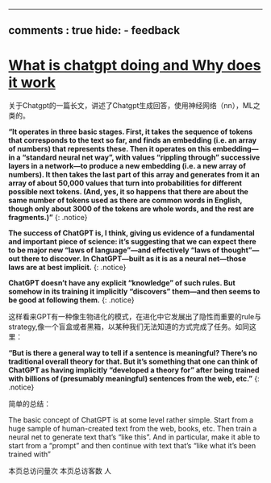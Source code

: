 <script defer src="https://vercount.one/js"></script>
---
comments : true
hide:
    - feedback
---

# [What is chatgpt doing and Why does it work](https://writings.stephenwolfram.com/2023/02/what-is-chatgpt-doing-and-why-does-it-work/)

关于Chatgpt的一篇长文，讲述了Chatgpt生成回答，使用神经网络（nn），ML之类的。

**“It operates in three basic stages. First, it takes the sequence of tokens that corresponds to the text so far, and finds an embedding (i.e. an array of numbers) that represents these. Then it operates on this embedding—in a “standard neural net way”, with values “rippling through” successive layers in a network—to produce a new embedding (i.e. a new array of numbers). It then takes the last part of this array and generates from it an array of about 50,000 values that turn into probabilities for different possible next tokens. (And, yes, it so happens that there are about the same number of tokens used as there are common words in English, though only about 3000 of the tokens are whole words, and the rest are fragments.)”**
{: .notice}

**The success of ChatGPT is, I think, giving us evidence of a fundamental and important piece of science: it’s suggesting that we can expect there to be major new “laws of language”—and effectively “laws of thought”—out there to discover. In ChatGPT—built as it is as a neural net—those laws are at best implicit.**
{: .notice}

**ChatGPT doesn’t have any explicit “knowledge” of such rules. But somehow in its training it implicitly “discovers” them—and then seems to be good at following them.**
{: .notice}

这样看来GPT有一种像生物进化的模式，在进化中它发展出了隐性而重要的rule与strategy,像一个盲盒或者黑箱，以某种我们无法知道的方式完成了任务。如同这里：

**“But is there a general way to tell if a sentence is meaningful? There’s no traditional overall theory for that. But it’s something that one can think of ChatGPT as having implicitly “developed a theory for” after being trained with billions of (presumably meaningful) sentences from the web, etc.”**
{: .notice}

简单的总结：

The basic concept of ChatGPT is at some level rather simple. Start from a huge sample of human-created text from the web, books, etc. Then train a neural net to generate text that’s “like this”. And in particular, make it able to start from a “prompt” and then continue with text that’s “like what it’s been trained with”

<span id="busuanzi_container_page_pv">本页总访问量<span id="busuanzi_value_page_pv"></span>次</span>
<span id="busuanzi_container_page_uv">本页总访客数 <span id="busuanzi_value_page_uv"></span> 人</span>